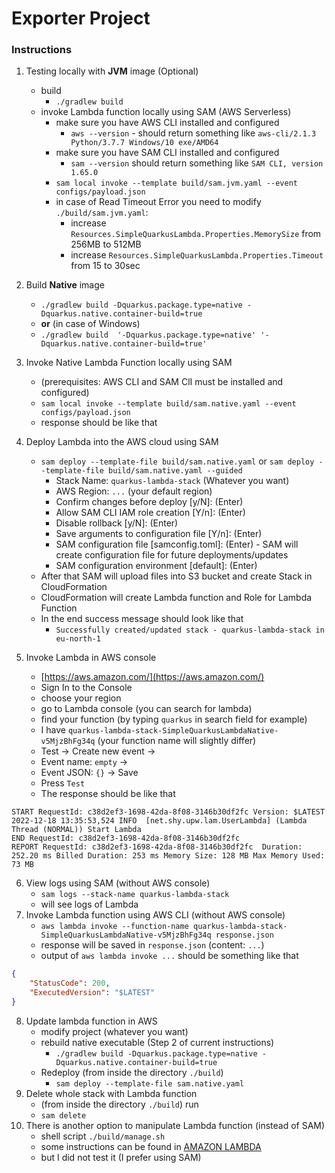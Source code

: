 # Exporter Project

### Instructions

1. Testing locally with **JVM** image (Optional)
    - build
        - `./gradlew build`
    - invoke Lambda function locally using SAM (AWS Serverless)
        - make sure you have AWS CLI installed and configured
            - `aws --version` - should return something like `aws-cli/2.1.3 Python/3.7.7 Windows/10 exe/AMD64`
        - make sure you have SAM CLI installed and configured
            - `sam --version` should return something like `SAM CLI, version 1.65.0`
        - `sam local invoke --template build/sam.jvm.yaml --event configs/payload.json`
        - in case of Read Timeout Error you need to modify `./build/sam.jvm.yaml`:
            - increase `Resources.SimpleQuarkusLambda.Properties.MemorySize` from 256MB to 512MB
            - increase `Resources.SimpleQuarkusLambda.Properties.Timeout` from 15 to 30sec
2. Build **Native** image
    - `./gradlew build -Dquarkus.package.type=native -Dquarkus.native.container-build=true`
    - **or** (in case of Windows)
    - `./gradlew build  '-Dquarkus.package.type=native' '-Dquarkus.native.container-build=true'`
3. Invoke Native Lambda Function locally using SAM
    - (prerequisites: AWS CLI and SAM ClI must be installed and configured)
    - `sam local invoke --template build/sam.native.yaml --event configs/payload.json`
    - response should be like that

4. Deploy Lambda into the AWS cloud using SAM

    - `sam deploy --template-file build/sam.native.yaml` or `sam deploy --template-file build/sam.native.yaml --guided`
        - Stack Name: `quarkus-lambda-stack` (Whatever you want)
        - AWS Region: `...` (your default region)
        - Confirm changes before deploy [y/N]: (Enter)
        - Allow SAM CLI IAM role creation [Y/n]: (Enter)
        - Disable rollback [y/N]: (Enter)
        - Save arguments to configuration file [Y/n]: (Enter)
        - SAM configuration file [samconfig.toml]: (Enter) - SAM will create configuration file for future
          deployments/updates
        - SAM configuration environment [default]: (Enter)
    - After that SAM will upload files into S3 bucket and create Stack in CloudFormation
    - CloudFormation will create Lambda function and Role for Lambda Function
    - In the end success message should look like that
        - `Successfully created/updated stack - quarkus-lambda-stack in eu-north-1`
2. Invoke Lambda in AWS console
    - [https://aws.amazon.com/](https://aws.amazon.com/)
    - Sign In to the Console
    - choose your region
    - go to Lambda console (you can search for lambda)
    - find your function (by typing `quarkus` in search field for example)
    - I have `quarkus-lambda-stack-SimpleQuarkusLambdaNative-v5MjzBhFg34q` (your function name will slightly differ)
    - Test &rarr; Create new event &rarr;
    - Event name: `empty` &rarr;
    - Event JSON: `{}` &rarr; Save
    - Press `Test`
    - The response should be like that

```
START RequestId: c38d2ef3-1698-42da-8f08-3146b30df2fc Version: $LATEST
2022-12-18 13:35:53,524 INFO  [net.shy.upw.lam.UserLambda] (Lambda Thread (NORMAL)) Start Lambda
END RequestId: c38d2ef3-1698-42da-8f08-3146b30df2fc
REPORT RequestId: c38d2ef3-1698-42da-8f08-3146b30df2fc	Duration: 252.20 ms	Billed Duration: 253 ms	Memory Size: 128 MB	Max Memory Used: 73 MB	
```

6. View logs using SAM (without AWS console)
    - `sam logs --stack-name quarkus-lambda-stack`
    - will see logs of Lambda
7. Invoke Lambda function using AWS CLI (without AWS console)
    - `aws lambda invoke --function-name quarkus-lambda-stack-SimpleQuarkusLambdaNative-v5MjzBhFg34q response.json`
    - response will be saved in `response.json` (content: `...`)
    - output of `aws lambda invoke ...` should be something like that

```json
{
    "StatusCode": 200,
    "ExecutedVersion": "$LATEST"
}
```

8. Update lambda function in AWS
    - modify project (whatever you want)
    - rebuild native executable (Step 2 of current instructions)
        - `./gradlew build -Dquarkus.package.type=native -Dquarkus.native.container-build=true`
    - Redeploy (from inside the directory `./build`)
        - `sam deploy --template-file sam.native.yaml`
9. Delete whole stack with Lambda function
    - (from inside the directory `./build`) run
    - `sam delete`
10. There is another option to manipulate Lambda function (instead of SAM)
    - shell script `./build/manage.sh`
    - some instructions can be found in [AMAZON LAMBDA](https://quarkus.io/guides/amazon-lambda)
    - but I did not test it (I prefer using SAM)